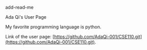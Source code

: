 add-read-me

Ada Qi's User Page

My favorite programming language is python.

Link of the user page: [https://github.com/AdaQi-001/CSE110.git](https://github.com/AdaQi-001/CSE110.git).
